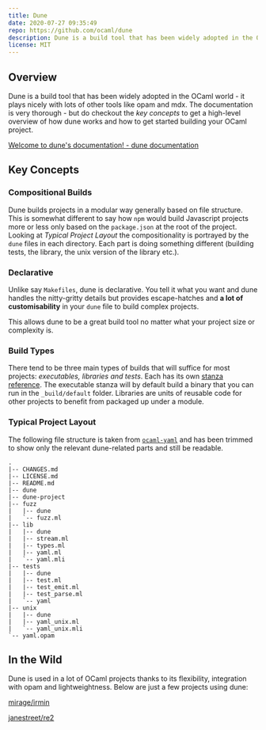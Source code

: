 ```yaml
---
title: Dune
date: 2020-07-27 09:35:49
repo: https://github.com/ocaml/dune
description: Dune is a build tool that has been widely adopted in the OCaml world
license: MIT
---
```

## Overview

Dune is a build tool that has been widely adopted in the OCaml world - it plays nicely with lots of other tools like opam and mdx. The documentation is very thorough - but do checkout the *key concepts* to get a high-level overview of how dune works and how to get started building your OCaml project. 

[Welcome to dune's documentation! - dune documentation](https://dune.readthedocs.io/en/stable/)

## Key Concepts

### Compositional Builds

Dune builds projects in a modular way generally based on file structure. This is somewhat different to say how `npm` would build Javascript projects more or less only based on the `package.json` at the root of the project. Looking at *Typical Project Layout* the compositionality is portrayed by the `dune` files in each directory. Each part is doing something different (building tests, the library, the unix version of the library etc.). 

### Declarative

Unlike say `Makefiles`, dune is declarative. You tell it what you want and dune handles the nitty-gritty details but provides escape-hatches and **a lot of customisability** in your `dune` file to build complex projects. 

This allows dune to be a great build tool no matter what your project size or complexity is. 

### Build Types

There tend to be three main types of builds that will suffice for most projects: *executables, libraries and tests*. Each has its own [stanza reference](https://dune.readthedocs.io/en/stable/dune-files.html#dune). The executable stanza will by default build a binary that you can run in the `_build/default` folder. Libraries are units of reusable code for other projects to benefit from packaged up under a module.

### Typical Project Layout

The following file structure is taken from [`ocaml-yaml`](https://github.com/avsm/ocaml-yaml) and has been trimmed to show only the relevant dune-related parts and still be readable. 

```
.
|-- CHANGES.md
|-- LICENSE.md
|-- README.md
|-- dune
|-- dune-project
|-- fuzz
|   |-- dune
|   `-- fuzz.ml
|-- lib
|   |-- dune
|   |-- stream.ml
|   |-- types.ml
|   |-- yaml.ml
|   `-- yaml.mli
|-- tests
|   |-- dune
|   |-- test.ml
|   |-- test_emit.ml
|   |-- test_parse.ml
|   `-- yaml
|-- unix
|   |-- dune
|   |-- yaml_unix.ml
|   `-- yaml_unix.mli
`-- yaml.opam
```

## In the Wild

Dune is used in a lot of OCaml projects thanks to its flexibility, integration with opam and lightweightness. Below are just a few projects using dune: 

[mirage/irmin](https://github.com/mirage/irmin)

[janestreet/re2](https://github.com/janestreet/re2/)

